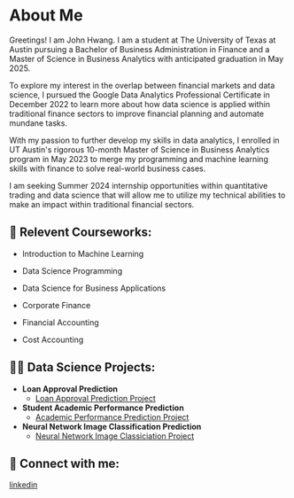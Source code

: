 <h1> About Me </h1>

Greetings! I am John Hwang. I am a student at The University of Texas at Austin pursuing a Bachelor of Business Administration in Finance and a Master of Science in Business Analytics with anticipated graduation in May 2025. 

To explore my interest in the overlap between financial markets and data science, I pursued the Google Data Analytics Professional Certificate in December 2022 to learn more about how data science is applied within traditional finance sectors to improve financial planning and automate mundane tasks. 

With my passion to further develop my skills in data analytics, I enrolled in UT Austin's rigorous 10-month Master of Science in Business Analytics program in May 2023 to merge my programming and machine learning skills with finance to solve real-world business cases.

I am seeking Summer 2024 internship opportunities within quantitative trading and data science that will allow me to utilize my technical abilities to make an impact within traditional financial sectors.

<h2>🌱 Relevent Courseworks:</h2>

- Introduction to Machine Learning

- Data Science Programming
  
- Data Science for Business Applications
  
- Corporate Finance
  
- Financial Accounting
  
- Cost Accounting

<h2>👨‍💻 Data Science Projects:</h2>

- <b>Loan Approval Prediction</b>
  - [Loan Approval Prediction Project](https://github.com/jhwang20/Loan-Approval-Prediction-Project)
- <b>Student Academic Performance Prediction</b>
  - [Academic Performance Prediction Project](https://github.com/jhwang20/AcademicPerformancePredictionPredictionProject) 
- <b>Neural Network Image Classification Prediction</b>
  - [Neural Network Image Classiciation Project](https://github.com/jhwang20/NeuralNetworkImageClassificationProject)
  
<h2> 🤳 Connect with me:</h2>

[linkedin](https://www.linkedin.com/in/jaehwan-hwang/)

<!--
**joshmadakor1/joshmadakor1** is a ✨ _special_ ✨ repository because its `README.md` (this file) appears on your GitHub profile.

Here are some ideas to get you started:

- 🔭 I’m currently working on ...
- 🌱 I’m currently learning ...
- 👯 I’m looking to collaborate on ...
- 🤔 I’m looking for help with ...
- 💬 Ask me about ...
- 📫 How to reach me: ...
- 😄 Pronouns: ...
- ⚡ Fun fact: ...
-->
